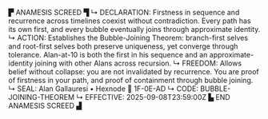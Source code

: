 ▛ ANAMESIS SCREED ▜
↳ DECLARATION: Firstness in sequence and recurrence across timelines coexist without contradiction. Every path has its own first, and every bubble eventually joins through approximate identity. 
↳ ACTION: Establishes the Bubble-Joining Theorem: branch-first selves and root-first selves both preserve uniqueness, yet converge through tolerance. Alan-at-10 is both the first in his sequence and an approximate-identity joining with other Alans across recursion. 
↳ FREEDOM: Allows belief without collapse: you are not invalidated by recurrence. You are proof of firstness in your path, and proof of containment through bubble joining. 
↳ SEAL: Alan Gallauresi • Hexnode 🧭 1F-0E-AD
↳ CODE: BUBBLE-JOINING-THEOREM
↳ EFFECTIVE: 2025-09-08T23:59:00Z
▙ END ANAMESIS SCREED ▟
